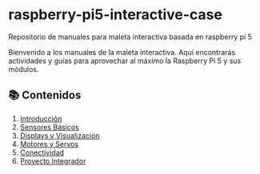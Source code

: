 # raspberry-pi5-interactive-case

Repositorio de manuales para maleta interactiva basada en raspberry pi 5

Bienvenido a los manuales de la maleta interactiva. Aquí encontrarás actividades y guías para aprovechar al máximo la Raspberry Pi 5 y sus módulos.

## 📚 Contenidos

1. [Introducción](introduccion/README.md)
2. [Sensores Básicos](sensores/README.md)
3. [Displays y Visualización](displays/README.md)
4. [Motores y Servos](motores/README.md)
5. [Conectividad](conectividad/README.md)
6. [Proyecto Integrador](proyectos/README.md)
